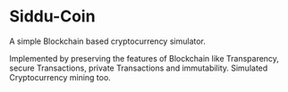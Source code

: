 # Siddu-Coin
A simple Blockchain based cryptocurrency simulator.

Implemented by preserving the features of Blockchain like Transparency, secure Transactions, private Transactions and immutability.
Simulated Cryptocurrency mining too.
